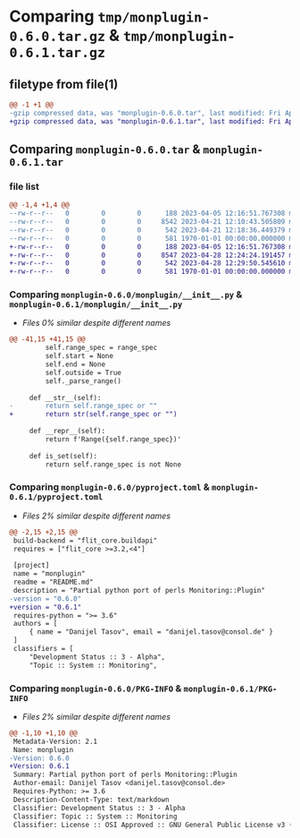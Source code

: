 # Comparing `tmp/monplugin-0.6.0.tar.gz` & `tmp/monplugin-0.6.1.tar.gz`

## filetype from file(1)

```diff
@@ -1 +1 @@
-gzip compressed data, was "monplugin-0.6.0.tar", last modified: Fri Apr 21 12:19:40 2023, max compression
+gzip compressed data, was "monplugin-0.6.1.tar", last modified: Fri Apr 28 12:40:21 2023, max compression
```

## Comparing `monplugin-0.6.0.tar` & `monplugin-0.6.1.tar`

### file list

```diff
@@ -1,4 +1,4 @@
--rw-r--r--   0        0        0      188 2023-04-05 12:16:51.767308 monplugin-0.6.0/README.md
--rw-r--r--   0        0        0     8542 2023-04-21 12:10:43.505809 monplugin-0.6.0/monplugin/__init__.py
--rw-r--r--   0        0        0      542 2023-04-21 12:18:36.449379 monplugin-0.6.0/pyproject.toml
--rw-r--r--   0        0        0      581 1970-01-01 00:00:00.000000 monplugin-0.6.0/PKG-INFO
+-rw-r--r--   0        0        0      188 2023-04-05 12:16:51.767308 monplugin-0.6.1/README.md
+-rw-r--r--   0        0        0     8547 2023-04-28 12:24:24.191457 monplugin-0.6.1/monplugin/__init__.py
+-rw-r--r--   0        0        0      542 2023-04-28 12:29:50.545610 monplugin-0.6.1/pyproject.toml
+-rw-r--r--   0        0        0      581 1970-01-01 00:00:00.000000 monplugin-0.6.1/PKG-INFO
```

### Comparing `monplugin-0.6.0/monplugin/__init__.py` & `monplugin-0.6.1/monplugin/__init__.py`

 * *Files 0% similar despite different names*

```diff
@@ -41,15 +41,15 @@
         self.range_spec = range_spec
         self.start = None
         self.end = None
         self.outside = True
         self._parse_range()
 
     def __str__(self):
-        return self.range_spec or ""
+        return str(self.range_spec or "")
 
     def __repr__(self):
         return f'Range({self.range_spec})'
 
     def is_set(self):
         return self.range_spec is not None
```

### Comparing `monplugin-0.6.0/pyproject.toml` & `monplugin-0.6.1/pyproject.toml`

 * *Files 2% similar despite different names*

```diff
@@ -2,15 +2,15 @@
 build-backend = "flit_core.buildapi"
 requires = ["flit_core >=3.2,<4"]
 
 [project]
 name = "monplugin"
 readme = "README.md"
 description = "Partial python port of perls Monitoring::Plugin"
-version = "0.6.0"
+version = "0.6.1"
 requires-python = ">= 3.6"
 authors = [
     { name = "Danijel Tasov", email = "danijel.tasov@consol.de" }
 ]
 classifiers = [
     "Development Status :: 3 - Alpha",
     "Topic :: System :: Monitoring",
```

### Comparing `monplugin-0.6.0/PKG-INFO` & `monplugin-0.6.1/PKG-INFO`

 * *Files 2% similar despite different names*

```diff
@@ -1,10 +1,10 @@
 Metadata-Version: 2.1
 Name: monplugin
-Version: 0.6.0
+Version: 0.6.1
 Summary: Partial python port of perls Monitoring::Plugin
 Author-email: Danijel Tasov <danijel.tasov@consol.de>
 Requires-Python: >= 3.6
 Description-Content-Type: text/markdown
 Classifier: Development Status :: 3 - Alpha
 Classifier: Topic :: System :: Monitoring
 Classifier: License :: OSI Approved :: GNU General Public License v3 (GPLv3)
```

